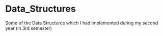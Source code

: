 # Data_Structures
Some of  the Data Structures which I had implemented during my second year (in 3rd semester)
